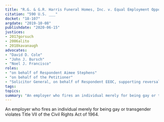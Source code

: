 ```yaml
---
title: "R.G. & G.R. Harris Funeral Homes, Inc. v. Equal Employment Opportunity Commission"
citation: "590 U.S. ___"
docket: "18-107"
argdate: "2019-10-08"
publishdate: "2020-06-15"
justices:
- 2017gorsuch
- 2006alito
- 2018kavanaugh
advocates:
- "David D. Cole"
- "John J. Bursch"
- "Noel J. Francisco"
roles:
- "on behalf of Respondent Aimee Stephens"
- "on behalf of the Petitioner"
- "Solicitor General, on behalf of Respondent EEOC, supporting reversal"
tags:
topics:
summary: "An employer who fires an individual merely for being gay or transgender violates Title VII of the Civil Rights Act of 1964."
---
```

An employer who fires an individual merely for being gay or transgender violates Title VII of the Civil Rights Act of 1964.
